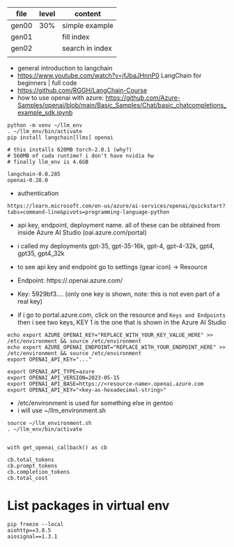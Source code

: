 | file  | level | content         |
|-------|-------|-----------------|
| gen00 | 30%   | simple example  |
| gen01 |       | fill index      |
| gen02 |       | search in index |
|       |       |                 |

- general introduction to langchain
- https://www.youtube.com/watch?v=jfJbaJHnnP0 LangChain for beginners | full code
- https://github.com/RGGH/LangChain-Course
- how to use openai with azure:
https://github.com/Azure-Samples/openai/blob/main/Basic_Samples/Chat/basic_chatcompletions_example_sdk.ipynb
```
python -m venv ~/llm_env
. ~/llm_env/bin/activate
pip install langchain[llms] openai

# this installs 620MB torch-2.0.1 (why?)
# 560MB of cuda runtime? i don't have nvidia hw
# finally llm_env is 4.6GB
```

```
langchain-0.0.285
openai-0.28.0
```

- authentication

```
https://learn.microsoft.com/en-us/azure/ai-services/openai/quickstart?tabs=command-line&pivots=programming-language-python
```
 
- api key, endpoint, deployment name. all of these can be obtained
  from inside Azure AI Studio (oai.azure.com/portal)
- i called my deployments gpt-35, gpt-35-16k, gpt-4, gpt-4-32k, gpt4, gpt35, gpt4_32k
- to see api key and endpoint go to settings (gear icon) -> Resource
- Endpoint: https://<resource-name>.openai.azure.com/
- Key: 5929bf3.... (only one key is shown, note: this is not even part of a real key)

- if i go to portal.azure.com, click on the resource and `Keys and
  Endpoints` then i see two keys, KEY 1 is the one that is shown in
  the Azure AI Studio

```
echo export AZURE_OPENAI_KEY="REPLACE_WITH_YOUR_KEY_VALUE_HERE" >> /etc/environment && source /etc/environment
echo export AZURE_OPENAI_ENDPOINT="REPLACE_WITH_YOUR_ENDPOINT_HERE" >> /etc/environment && source /etc/environment
export OPENAI_API_KEY="..."

export OPENAI_API_TYPE=azure
export OPENAI_API_VERSION=2023-05-15
export OPENAI_API_BASE=https://<resource-name>.openai.azure.com
export OPENAI_API_KEY="<key-as-hexadecimal-string>"

```
- /etc/environment is used for something else in gentoo
- i will use ~/llm_environment.sh
```
source ~/llm_environment.sh 
. ~/llm_env/bin/activate

```


```

with get_openai_callback() as cb

cb.total_tokens
cb.prompt_tokens
cb.completion_tokens
cb.total_cost

```
# List packages in virtual env

```
pip freeze --local
aiohttp==3.8.5
aiosignal==1.3.1

```
